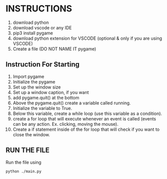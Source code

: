 # INSTRUCTIONS

1. download python
2. download vscode or any IDE
3. pip3 install pygame
4. download python extension for VSCODE (optional & only if you are using VSCODE)
5. Create a file (DO NOT NAME IT pygame)

## Instruction For Starting

1. Import pygame
2. Initialize the pygame
3. Set up the window size
4. Set up a window caption, if you want
5. add pygame.quit() at the bottom
6. Above the pygame.quit() create a variable called running.
7. Initialize the variable to True.
8. Below this variable, create a while loop (use this variable as a condition).
9. create a for loop that will execute whenever an event is called (events can be any action. Ex. clicking, moving the mouse).
10. Create a if statement inside of the for loop that will check if you want to close the window.

## RUN THE FILE

Run the file using

```
python ./main.py
```
